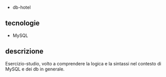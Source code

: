 * db-hotel
## tecnologie
* MySQL
## descrizione
Esercizio-studio, volto a comprendere la logica e la sintassi nel contesto di MySQL e dei db in generale.
